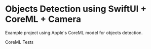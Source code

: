 # Objects Detection using SwiftUI + CoreML + Camera 

Example project using Apple's CoreML model for objects detection.


CoreML Tests
